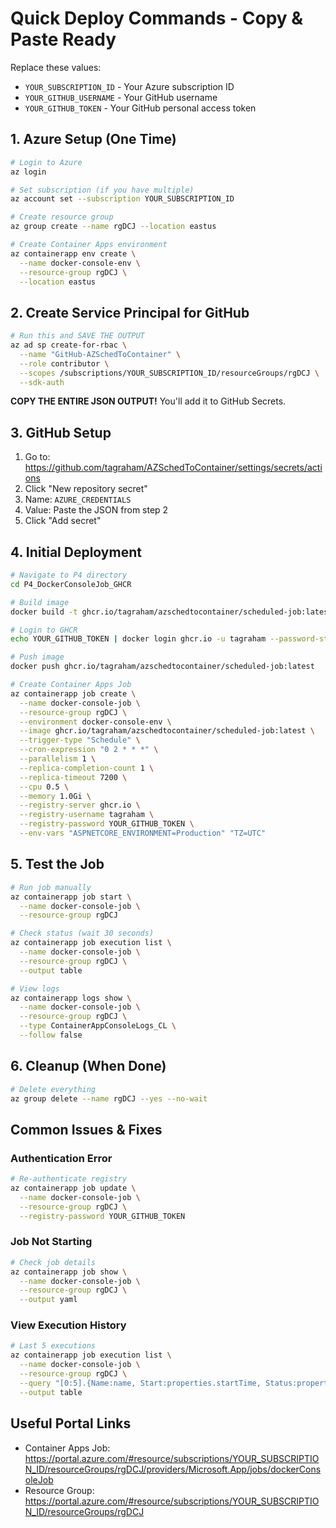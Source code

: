 # Quick Deploy Commands - Copy & Paste Ready

Replace these values:
- `YOUR_SUBSCRIPTION_ID` - Your Azure subscription ID
- `YOUR_GITHUB_USERNAME` - Your GitHub username
- `YOUR_GITHUB_TOKEN` - Your GitHub personal access token

## 1. Azure Setup (One Time)

```bash
# Login to Azure
az login

# Set subscription (if you have multiple)
az account set --subscription YOUR_SUBSCRIPTION_ID

# Create resource group
az group create --name rgDCJ --location eastus

# Create Container Apps environment
az containerapp env create \
  --name docker-console-env \
  --resource-group rgDCJ \
  --location eastus
```

## 2. Create Service Principal for GitHub

```bash
# Run this and SAVE THE OUTPUT
az ad sp create-for-rbac \
  --name "GitHub-AZSchedToContainer" \
  --role contributor \
  --scopes /subscriptions/YOUR_SUBSCRIPTION_ID/resourceGroups/rgDCJ \
  --sdk-auth
```

**COPY THE ENTIRE JSON OUTPUT!** You'll add it to GitHub Secrets.

## 3. GitHub Setup

1. Go to: https://github.com/tagraham/AZSchedToContainer/settings/secrets/actions
2. Click "New repository secret"
3. Name: `AZURE_CREDENTIALS`
4. Value: Paste the JSON from step 2
5. Click "Add secret"

## 4. Initial Deployment

```bash
# Navigate to P4 directory
cd P4_DockerConsoleJob_GHCR

# Build image
docker build -t ghcr.io/tagraham/azschedtocontainer/scheduled-job:latest .

# Login to GHCR
echo YOUR_GITHUB_TOKEN | docker login ghcr.io -u tagraham --password-stdin

# Push image
docker push ghcr.io/tagraham/azschedtocontainer/scheduled-job:latest

# Create Container Apps Job
az containerapp job create \
  --name docker-console-job \
  --resource-group rgDCJ \
  --environment docker-console-env \
  --image ghcr.io/tagraham/azschedtocontainer/scheduled-job:latest \
  --trigger-type "Schedule" \
  --cron-expression "0 2 * * *" \
  --parallelism 1 \
  --replica-completion-count 1 \
  --replica-timeout 7200 \
  --cpu 0.5 \
  --memory 1.0Gi \
  --registry-server ghcr.io \
  --registry-username tagraham \
  --registry-password YOUR_GITHUB_TOKEN \
  --env-vars "ASPNETCORE_ENVIRONMENT=Production" "TZ=UTC"
```

## 5. Test the Job

```bash
# Run job manually
az containerapp job start \
  --name docker-console-job \
  --resource-group rgDCJ

# Check status (wait 30 seconds)
az containerapp job execution list \
  --name docker-console-job \
  --resource-group rgDCJ \
  --output table

# View logs
az containerapp logs show \
  --name docker-console-job \
  --resource-group rgDCJ \
  --type ContainerAppConsoleLogs_CL \
  --follow false
```

## 6. Cleanup (When Done)

```bash
# Delete everything
az group delete --name rgDCJ --yes --no-wait
```

## Common Issues & Fixes

### Authentication Error
```bash
# Re-authenticate registry
az containerapp job update \
  --name docker-console-job \
  --resource-group rgDCJ \
  --registry-password YOUR_GITHUB_TOKEN
```

### Job Not Starting
```bash
# Check job details
az containerapp job show \
  --name docker-console-job \
  --resource-group rgDCJ \
  --output yaml
```

### View Execution History
```bash
# Last 5 executions
az containerapp job execution list \
  --name docker-console-job \
  --resource-group rgDCJ \
  --query "[0:5].{Name:name, Start:properties.startTime, Status:properties.status}" \
  --output table
```

## Useful Portal Links

- Container Apps Job: https://portal.azure.com/#resource/subscriptions/YOUR_SUBSCRIPTION_ID/resourceGroups/rgDCJ/providers/Microsoft.App/jobs/dockerConsoleJob
- Resource Group: https://portal.azure.com/#resource/subscriptions/YOUR_SUBSCRIPTION_ID/resourceGroups/rgDCJ